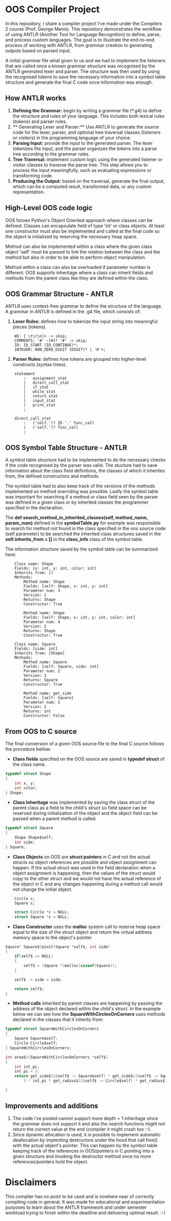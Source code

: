 # OOS Compiler Project
In this repository, I share a compiler project I've made under the Compilers 2 course (Prof. George Manis). This repository demonstrates the workflow 
of using ANTLR (Another Tool for Language Recognition) to define, parse, and process custom languages. The goal is to illustrate the end-to-end process 
of working with ANTLR, from grammar creation to generating outputs based on parsed input. 

A initial grammar file what given to us and we had to implement the listeners 
that are called once a known grammar structure was recognised by the ANTLR generated lexer and parser. The structure was then used by using the recognised tokens to save the necessary 
information into a symbol table structure and generate the final C code once information was enough. 

## How ANTLR works
1. **Defining the Grammar:** begin by writing a grammar file (*.g4) to define the structure and rules of your language. This includes both lexical rules (tokens) and parser rules.
2. ** Generating Lexer and Parser:** Use ANTLR to generate the source code for the lexer, parser, and optional tree traversal classes (listeners or visitors) in the programming language of your choice.
3. **Parsing Input:** provide the input to the generated parser. The lexer tokenizes the input, and the parser organizes the tokens into a parse tree according to the grammar rules.
4. **Tree Traversal:** implement custom logic using the generated listener or visitor classes to traverse the parse tree. This step allows you to process the input meaningfully, such as evaluating expressions or transforming code.
5. **Producing the Output:** based on the traversal, generate the final output, which can be a computed result, transformed data, or any custom representation.

## High-Level OOS code logic
OOS folows Python's Object Oriented approach where classes can be defined. Classes can encapsulate field of type 'int' or class objects. At least one constructor must also
be implemented and called at the final code so the object is initialized by reserving the necessary heap space. 

Method can also be implemented within a class where the given class object 'self' must be passed to link the relation between the class and the method but also in order to be able to perform object manipulation. 

Method within a class can also be overloaded if parameter number is different. OOS supports inheritage where a class can inherit fields and methods from the parent class like they are defined within the class.

## OOS Grammar Structure - ANTLR
ANTLR uses context-free grammar to define the structure of the language. A grammar in ANTLR is defined in the .g4 file, which consists of:
1. **Lexer Rules:** defines how to tokenize the input string into meaningful pieces (tokens).

```g4
    WS: [ \t\r\n]+ -> skip;
    COMMENTS: '#' ~[#]* '#' -> skip;
    ID: ID_START (ID_CONTINUE)*;
    INTEGER: NON_ZERO_DIGIT (DIGIT)* | '0'+;
```
2. **Parser Rules:** defines how tokens are grouped into higher-level constructs (syntax trees).

```g4
    statement
        :   assignment_stat
        |   direct_call_stat
        |   if_stat
        |   while_stat
        |   return_stat
        |   input_stat
        |   print_stat
        ;

    direct_call_stat
        :   ('self.')? ID '.' func_call
        |   ('self.')? func_call
        ;
```

## OOS Symbol Table Structure - ANTLR
A symbol table structure had to be implemented to do the necessary checks if the code recognised by the parser was valid. The stucture had to save 
information about the class field definitions, the classes of which it inherites from, the defined constructors and methods. 

The symbol table had to also keep track of the versions of the methods implemented so method overriding was possible. Lastly the symbol table was important for searching if a method or class 
field seen by the parser was defined in a given class or by inherited classes the programmer specified in the declaration. 

The **def search_method_in_inherited_classes(self, method_name, param_num)** defined in the **symbolTable.py** for example was responsible to search for method not found in the class specified in the oos source code (self parameter) to be searched the inherited class structures saved in the **self.inherits_from = []** in the **class_info** class of the symbol table.

The information structure saved by the symbol table can be summarized here:

```sym
    Class name: Shape
    Fields: [x: int, y: int, color: int]
    Inherits from: []
    Methods:
        Method name: Shape
        Fields: [self: Shape, x: int, y: int]
        Parameter num: 3
        Version: 1
        Returns: Shape
        Constructor: True
    
        Method name: Shape
        Fields: [self: Shape, x: int, y: int, color: int]
        Parameter num: 4
        Version: 2
        Returns: Shape
        Constructor: True

    Class name: Square
    Fields: [side: int]
    Inherits from: [Shape]
    Methods:
        Method name: Square
        Fields: [self: Square, side: int]
        Parameter num: 2
        Version: 1
        Returns: Square
        Constructor: True
    
        Method name: get_side
        Fields: [self: Square]
        Parameter num: 1
        Version: 1
        Returns: int
        Constructor: False
```

## From OOS to C source
The final conversion of a given OOS source file to the final C source follows the procedure bellow:
- **Class fields** specified on the OOS source are saved in **typedef struct** of the class name.
```C
typedef struct Shape 
{
	int x, y;
	int color;
} Shape;
```
- **Class Inheritage** was implemented by saving the class struct of the parent class as a field to the child's struct
so field space can be reserved during initialization of the object and the object field can be passed when a parent method is called.
```C
typedef struct Square 
{
	Shape Shape$self;
	int side;
} Square;
```
- **Class Objects** on OOS are **struct pointers** in C and not the actual structs so object references are possible and object assignment can happen. If the 
actual struct was used in the field declaration when a object assignment is happening, then the values of the struct would copy to the other struct and we would not have
the actual reference of the object in C and any changes happening during a method call would not change the initial object.

```OOS
    Circle c;
    Square s;
```

```C
	struct Circle *c = NULL;
	struct Square *s = NULL;
```

- **Class Constructor** uses the **malloc** system call to reserve heap space equal to the size of the struct object and return the virtual address memory space to the object's pointer.

```C
Square* Square$1$init(Square *self$, int side)
{
	if(self$ == NULL)
	{
		self$ = (Square *)malloc(sizeof(Square));
	}

	self$ -> side = side;

	return self$;
}
```

- **Method calls** inherited by parent classes are happening by passing the address of the object declared within the child's struct. In the example below we can see how the **SquareWithCirclesOnCorners**
uses methods declared in the classes that it inherits from:

```C
typedef struct SquareWithCirclesOnCorners 
{
	Square Square$self;
	Circle Circle$self;
} SquareWithCirclesOnCorners;

int area$3(SquareWithCirclesOnCorners *self$)
{
	int int_pi;
	int_pi = 3;
	return get_side$1(&self$ -> Square$self) * get_side$1(&self$ -> Square$self) + 
        3 * int_pi * get_radius$1(&self$ -> Circle$self) * get_radius$1(&self$ -> Circle$self);

}
```

## Improvements and additions
1. The code i've posted cannot support more depth = 1 inheritage since the grammar does not support it and also the search functions
might not return the correct value at the end (compiler it might crash too :-).
2. Since dynamic allocation is used, it is possible to implement automatic deallocation by implenting destructors under the hood that call 
free() with the actual object's pointer. This can happen by the symbol table keeping track of the references in OOS/pointers in C pointing into a given 
structure and invoking the destructor method once no more references/pointers hold the object.

# Disclaimers
This compiler has no point to be used and is nowhere near of correctly compiling code in general. It was made for educational and experimentation purposes to learn
about the ANTLR framework and under semester workload trying to finish within the deadline and delivering optimal result. :-)

